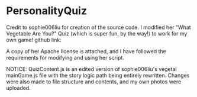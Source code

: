 # PersonalityQuiz

Credit to sophie006liu for creation of the source code. I modified her "What Vegetable Are You?" Quiz (which is super fun, by the way!) to work for my own game! github link:

A copy of her Apache license is attached, and I have followed the requirements for modifying and using her script.

NOTICE: QuizContent.js is an edited version of sophie006liu's vegetal mainGame.js file with the story logic path being entirely rewritten. Changes were also made to file structure and contents, and my own photos were uploaded.
